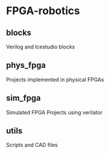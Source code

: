 # FPGA-robotics

## blocks

Verilog and Icestudio blocks

## phys_fpga

Projects implemented in physical FPGAs

## sim_fpga

Simulated FPGA Projects using verilator

## utils

Scripts and CAD files

